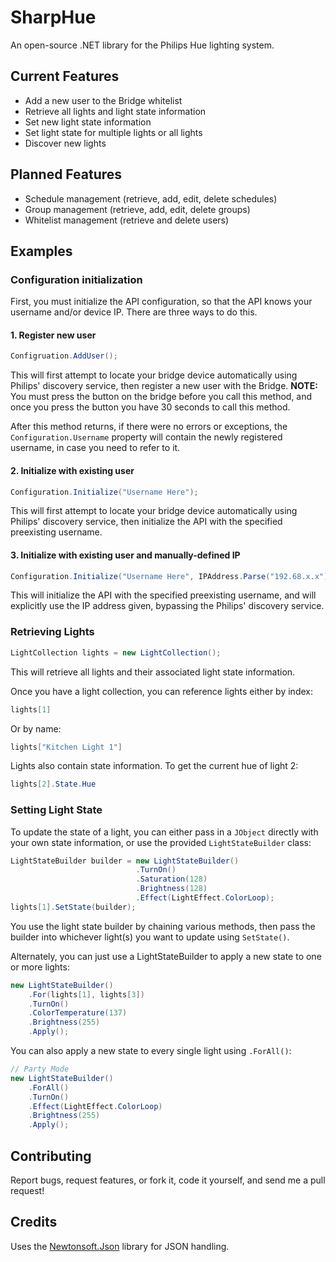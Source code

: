 # SharpHue

An open-source .NET library for the Philips Hue lighting system.


## Current Features

* Add a new user to the Bridge whitelist
* Retrieve all lights and light state information
* Set new light state information
* Set light state for multiple lights or all lights
* Discover new lights


## Planned Features

* Schedule management (retrieve, add, edit, delete schedules)
* Group management (retrieve, add, edit, delete groups)
* Whitelist management (retrieve and delete users)


## Examples

### Configuration initialization

First, you must initialize the API configuration, so that the API knows your username and/or device IP. There are three ways to do this.

#### 1. Register new user

```cs
Configruation.AddUser();
```

This will first attempt to locate your bridge device automatically using Philips' discovery service, then register a new user with the Bridge. **NOTE:** You must press the button on the bridge before you call this method, and once you press the button you have 30 seconds to call this method.

After this method returns, if there were no errors or exceptions, the `Configuration.Username` property will contain the newly registered username, in case you need to refer to it.

#### 2. Initialize with existing user

```cs
Configuration.Initialize("Username Here");
```

This will first attempt to locate your bridge device automatically using Philips' discovery service, then initialize the API with the specified preexisting username.

#### 3. Initialize with existing user and manually-defined IP

```cs
Configuration.Initialize("Username Here", IPAddress.Parse("192.68.x.x"));
```

This will initialize the API with the specified preexisting username, and will explicitly use the IP address given, bypassing the Philips' discovery service.

### Retrieving Lights

```cs
LightCollection lights = new LightCollection();
```

This will retrieve all lights and their associated light state information.

Once you have a light collection, you can reference lights either by index:

```cs
lights[1]
```

Or by name:

```cs
lights["Kitchen Light 1"]
```

Lights also contain state information. To get the current hue of light 2:

```cs
lights[2].State.Hue
```

### Setting Light State

To update the state of a light, you can either pass in a `JObject` directly with your own state information, or use the provided `LightStateBuilder` class:

```cs
LightStateBuilder builder = new LightStateBuilder()
                            .TurnOn()
                            .Saturation(128)
                            .Brightness(128)
                            .Effect(LightEffect.ColorLoop);
lights[1].SetState(builder);
```

You use the light state builder by chaining various methods, then pass the builder into whichever light(s) you want to update using `SetState()`.

Alternately, you can just use a LightStateBuilder to apply a new state to one or more lights:

```cs
new LightStateBuilder()
    .For(lights[1], lights[3])
    .TurnOn()
    .ColorTemperature(137)
    .Brightness(255)
    .Apply();
```

You can also apply a new state to every single light using `.ForAll()`:

```cs
// Party Mode
new LightStateBuilder()
    .ForAll()
    .TurnOn()
    .Effect(LightEffect.ColorLoop)
    .Brightness(255)
    .Apply();
```

## Contributing

Report bugs, request features, or fork it, code it yourself, and send me a pull request!

## Credits

Uses the [Newtonsoft.Json](http://json.codeplex.com/) library for JSON handling.
